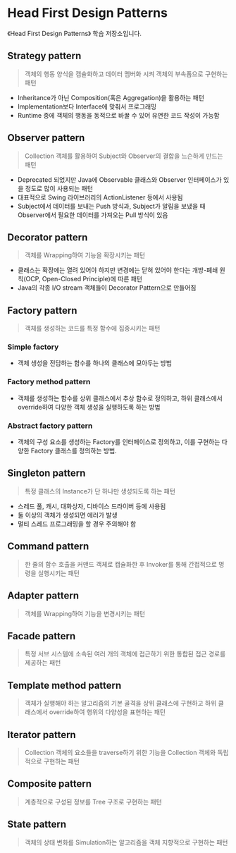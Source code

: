 # Head First Design Patterns

《Head First Design Patterns》 학습 저장소입니다.

## Strategy pattern

> 객체의 행동 양식을 캡슐화하고 데이터 멤버화 시켜 객체의 부속품으로 구현하는 패턴

- Inheritance가 아닌 Composition(혹은 Aggregation)을 활용하는 패턴
- Implementation보다 Interface에 맞춰서 프로그래밍
- Runtime 중에 객체의 행동을 동적으로 바꿀 수 있어 유연한 코드 작성이 가능함

## Observer pattern

> Collection 객체를 활용하여 Subject와 Observer의 결합을 느슨하게 만드는 패턴

- Deprecated 되었지만 Java에 Observable 클래스와 Observer 인터페이스가 있을 정도로 많이 사용되는 패턴
- 대표적으로 Swing 라이브러리의 ActionListener 등에서 사용됨
- Subject에서 데이터를 보내는 Push 방식과, Subject가 알림을 보냈을 때 Observer에서 필요한 데이터를 가져오는 Pull 방식이 있음

## Decorator pattern

> 객체를 Wrapping하여 기능을 확장시키는 패턴

- 클래스는 확장에는 열려 있어야 하지만 변경에는 닫혀 있어야 한다는 개방-폐쇄 원칙(OCP, Open-Closed Principle)에 따른 패턴
- Java의 각종 I/O stream 객체들이 Decorator Pattern으로 만들어짐

## Factory pattern

> 객체를 생성하는 코드를 특정 함수에 집중시키는 패턴

### Simple factory

- 객체 생성을 전담하는 함수를 하나의 클래스에 모아두는 방법

### Factory method pattern

- 객체를 생성하는 함수를 상위 클래스에서 추상 함수로 정의하고, 하위 클래스에서 override하여 다양한 객체 생성을 실행하도록 하는 방법

### Abstract factory pattern

- 객체의 구성 요소를 생성하는 Factory를 인터페이스로 정의하고, 이를 구현하는 다양한 Factory 클래스를 정의하는 방법.

## Singleton pattern

> 특정 클래스의 Instance가 단 하나만 생성되도록 하는 패턴

- 스레드 풀, 캐시, 대화상자, 디바이스 드라이버 등에 사용됨
- 둘 이상의 객체가 생성되면 에러가 발생
- 멀티 스레드 프로그래밍을 할 경우 주의해야 함

## Command pattern

> 한 줄의 함수 호출을 커맨드 객체로 캡슐화한 후 Invoker를 통해 간접적으로 명령을 실행시키는 패턴

## Adapter pattern

> 객체를 Wrapping하여 기능을 변경시키는 패턴

## Facade pattern

> 특정 서브 시스템에 소속된 여러 개의 객체에 접근하기 위한 통합된 접근 경로를 제공하는 패턴

## Template method pattern

> 객체가 실행해야 하는 알고리즘의 기본 골격을 상위 클래스에 구현하고 하위 클래스에서 override하여 행위의 다양성을 표현하는 패턴

## Iterator pattern

> Collection 객체의 요소들을 traverse하기 위한 기능을 Collection 객체와 독립적으로 구현하는 패턴

## Composite pattern

> 계층적으로 구성된 정보를 Tree 구조로 구현하는 패턴

## State pattern

> 객체의 상태 변화를 Simulation하는 알고리즘을 객체 지향적으로 구현하는 패턴
